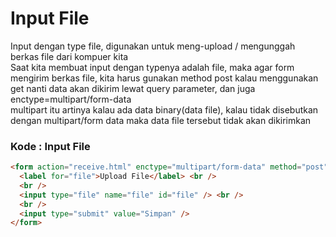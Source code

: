 # Input File

Input dengan type file, digunakan untuk meng-upload / mengunggah berkas file dari kompuer kita <br>
Saat kita membuat input dengan typenya adalah file, maka agar form mengirim berkas file, kita harus gunakan method post kalau menggunakan get nanti data akan dikirim lewat query parameter, dan juga enctype=multipart/form-data <br>
multipart itu artinya kalau ada data binary(data file), kalau tidak disebutkan dengan multipart/form data maka data file tersebut tidak akan dikirimkan <br>

### Kode : Input File

```html
<form action="receive.html" enctype="multipart/form-data" method="post">
  <label for="file">Upload File</label> <br />
  <br />
  <input type="file" name="file" id="file" /> <br />
  <br />
  <input type="submit" value="Simpan" />
</form>
```
